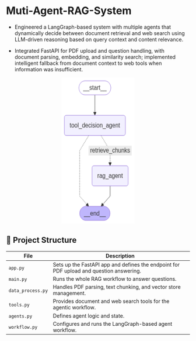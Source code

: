 # Muti-Agent-RAG-System

* Engineered a LangGraph-based system with multiple agents that dynamically decide between document retrieval and web search using LLM-driven reasoning based on query context and content relevance.

* Integrated FastAPI for PDF upload and question handling, with document parsing, embedding, and similarity search; implemented intelligent fallback from document context to web tools when information was insufficient.

<div align="center">
  <img src="graph/langgraph_visualization.png" height="400" width="200" />
</div>

## 📁 Project Structure

| File           | Description |
|----------------|-------------|
| `app.py`       | Sets up the FastAPI app and defines the endpoint for PDF upload and question answering. |
| `main.py`      | Runs the whole RAG workflow to answer questions. |
| `data_process.py` | Handles PDF parsing, text chunking, and vector store management. |
| `tools.py`     | Provides document and web search tools for the agentic workflow. |
| `agents.py`    | Defines agent logic and state. |
| `workflow.py`  | Configures and runs the LangGraph-based agent workflow. |
